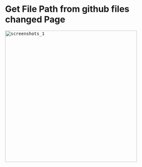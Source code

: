# Get File Path from github files changed Page

<kbd><img width="427" alt="screenshots_1" src="https://user-images.githubusercontent.com/133078/53143857-2bc6bc80-35dd-11e9-9d03-4a71230c935e.png"></kbd>
